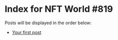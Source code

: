 # Index for NFT World #819
Posts will be displayed in the order below:

- [Your first post](./001-first.md)

